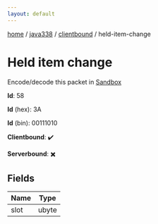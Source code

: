 ```yaml
---
layout: default
---
```


[home](/)  /  [java338](/protocol/java338)  /  [clientbound](/protocol/java338/clientbound)  /  held-item-change

# Held item change

Encode/decode this packet in [Sandbox](../../../sandbox/java338#Clientbound.HeldItemChange)

**Id**: 58

**Id** (hex): 3A

**Id** (bin): 00111010

**Clientbound**: ✔️

**Serverbound**: ✖️

## Fields

Name | Type
---|---
slot | ubyte

